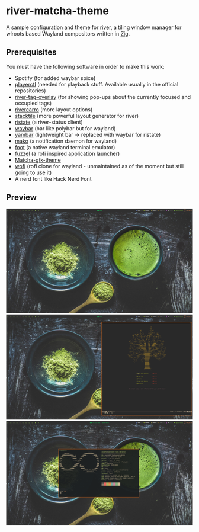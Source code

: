 # river-matcha-theme

A sample configuration and theme for [river](https://github.com/ifreund/river), a tiling window manager for wlroots based Wayland compositors written in [Zig](https://github.com/ziglang/zig/).


## Prerequisites

You must have the following software in order to make this work:

- Spotify (for added waybar spice)
- [playerctl](https://github.com/altdesktop/playerctl) (needed for playback stuff. Available usually in the official repositories)
- [river-tag-overlay](https://git.sr.ht/~leon_plickat/river-tag-overlay) (for showing pop-ups about the currently focused and occupied tags)
- [rivercarro](https://git.sr.ht/~novakane/rivercarro) (more layout options)
- [stacktile](https://git.sr.ht/~leon_plickat/stacktile) (more powerful layout generator for river)
- [ristate](https://gitlab.com/snakedye/ristate) (a river-status client)
- [waybar](https://github.com/Alexays/Waybar) (bar like polybar but for wayland)
- [yambar](https://codeberg.org/dnkl/yambar) (lightweight bar -> replaced with waybar for ristate)
- [mako](https://github.com/emersion/mako) (a notification daemon for wayland)
- [foot](https://codeberg.org/dnkl/foot) (a native wayland terminal emulator)
- [fuzzel](https://codeberg.org/dnkl/fuzzel) (a rofi inspired application launcher)
- [Matcha-gtk-theme](https://github.com/vinceliuice/Matcha-gtk-theme)
- [wofi](https://hg.sr.ht/~scoopta/wofi) (rofi clone for wayland - unmaintained as of the moment but still going to use it)
- A nerd font like Hack Nerd Font

## Preview

![Image](https://github.com/uncomfyhalomacro/river-matcha-theme/blob/main/screenshots/screenshot-03.png)
![Image](https://github.com/uncomfyhalomacro/river-matcha-theme/blob/main/screenshots/screenshot-02.png)
![Image](https://github.com/uncomfyhalomacro/river-matcha-theme/blob/main/screenshots/screenshot-01.png)
